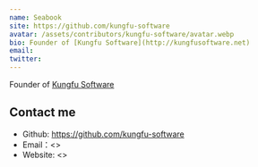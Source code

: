 ```yaml
---
name: Seabook
site: https://github.com/kungfu-software
avatar: /assets/contributors/kungfu-software/avatar.webp
bio: Founder of [Kungfu Software](http://kungfusoftware.net)
email: 
twitter: 
---
```


Founder of [Kungfu Software](http://kungfusoftware.net)

## Contact me

- Github: <https://github.com/kungfu-software>
- Email：<>
- Website: <>
